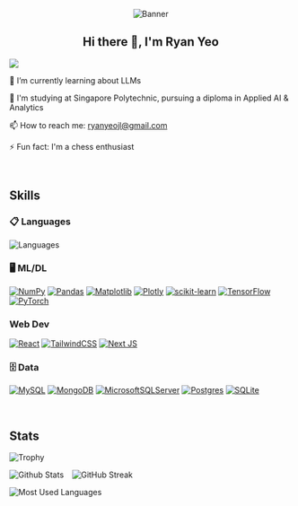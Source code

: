 <!-- Banner -->
<p align="center">
  <img src="https://github.com/kaze-droid/kaze-droid/assets/99546476/81ab2bcf-5fb2-4521-bfe5-c8a9ec978ea5" alt="Banner" />
  <h2 align="center">Hi there 👋, I'm Ryan Yeo</h2>
</p>

<!-- Profile View -->
![](https://komarev.com/ghpvc/?username=kaze-droid&color=red&style=plastic)

<!-- 💻  My projects are available [here](https://ryanyeo.vercel.app/) -->

🌱  I’m currently learning about LLMs

📖  I'm studying at Singapore Polytechnic, pursuing a diploma in Applied AI & Analytics

📫  How to reach me: ryanyeojl@gmail.com

⚡  Fun fact:  I'm a chess enthusiast

<br>

<!-- Skills -->

## Skills
### 📋 Languages <!--  Language: https://github.com/tandpfun/skill-icons#readme -->
![Languages](https://skillicons.dev/icons?i=py,js,ts&theme=dark)

<!-- Skills: https://github.com/Ileriayo/markdown-badges -->
###  🖥️ ML/DL
[![NumPy](https://img.shields.io/badge/numpy-%23013243.svg?style=for-the-badge&logo=numpy&logoColor=white)](https://numpy.org/)
[![Pandas](https://img.shields.io/badge/pandas-%23150458.svg?style=for-the-badge&logo=pandas&logoColor=white)]()
[![Matplotlib](https://img.shields.io/badge/Matplotlib-%23ffffff.svg?style=for-the-badge&logo=Matplotlib&logoColor=black)]()
[![Plotly](https://img.shields.io/badge/Plotly-%233F4F75.svg?style=for-the-badge&logo=plotly&logoColor=white)]()
[![scikit-learn](https://img.shields.io/badge/scikit--learn-%23F7931E.svg?style=for-the-badge&logo=scikit-learn&logoColor=white)]()
[![TensorFlow](https://img.shields.io/badge/TensorFlow-%23FF6F00.svg?style=for-the-badge&logo=TensorFlow&logoColor=white)]()
[![PyTorch](https://img.shields.io/badge/PyTorch-%23EE4C2C.svg?style=for-the-badge&logo=PyTorch&logoColor=white)]()

###  Web Dev
[![React](https://img.shields.io/badge/react-%2320232a.svg?style=for-the-badge&logo=react&logoColor=%2361DAFB)]()
[![TailwindCSS](https://img.shields.io/badge/tailwindcss-%2338B2AC.svg?style=for-the-badge&logo=tailwind-css&logoColor=white)]()
[![Next JS](https://img.shields.io/badge/Next-black?style=for-the-badge&logo=next.js&logoColor=white)]()

### 🗄️ Data
[![MySQL](https://img.shields.io/badge/mysql-%2300758f.svg?style=for-the-badge&logo=mysql&logoColor=white)]()
[![MongoDB](https://img.shields.io/badge/MongoDB-%234ea94b.svg?style=for-the-badge&logo=mongodb&logoColor=white)]()
[![MicrosoftSQLServer](https://img.shields.io/badge/Microsoft%20SQL%20Server-B71C1C.svg?style=for-the-badge&logo=microsoft%20sql%20server&logoColor=white)]()
[![Postgres](https://img.shields.io/badge/postgres-%23316192.svg?style=for-the-badge&logo=postgresql&logoColor=white)]()
[![SQLite](https://img.shields.io/badge/sqlite-%2307405e.svg?style=for-the-badge&logo=sqlite&logoColor=white)]()

<br>

## Stats
<!-- Trophies -->
![Trophy](https://github-profile-trophy.vercel.app/?username=kaze-droid&theme=gruvbox&column=4)

<!-- Github Stats -->
![Github Stats](https://github-readme-stats.vercel.app/api?username=kaze-droid&show_icons=true&theme=gruvbox) &ensp; ![GitHub Streak](https://github-readme-streak-stats.herokuapp.com/?user=kaze-droid&theme=gruvbox)

<!-- Most Used Languages -->
![Most Used Languages](https://github-readme-stats.vercel.app/api/top-langs/?username=kaze-droid&theme=gruvbox&layout=compact&langs_count=4)
